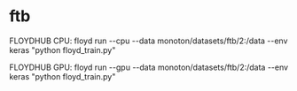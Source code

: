 # ftb

FLOYDHUB CPU: floyd run --cpu --data monoton/datasets/ftb/2:/data --env keras "python floyd_train.py"

FLOYDHUB GPU: floyd run --gpu --data monoton/datasets/ftb/2:/data --env keras "python floyd_train.py"